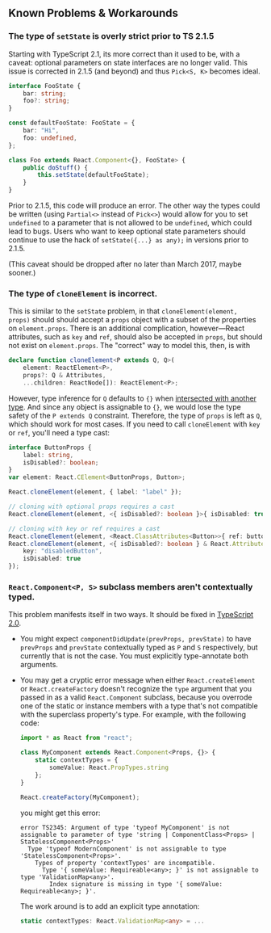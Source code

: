 ## Known Problems & Workarounds

### **The type of `setState` is overly strict prior to TS 2.1.5**
Starting with TypeScript 2.1, its more correct than it used to be, with a caveat: optional parameters on state interfaces are no longer valid. This issue is corrected in 2.1.5 (and beyond) and thus `Pick<S, K>` becomes ideal.

```ts
interface FooState {
    bar: string;
    foo?: string;
}

const defaultFooState: FooState = {
    bar: "Hi",
    foo: undefined,
};

class Foo extends React.Component<{}, FooState> {
    public doStuff() {
        this.setState(defaultFooState);
    }
}
```

Prior to 2.1.5, this code will produce an error. The other way the types could be written (using `Partial<>` instead of `Pick<>`) would allow for you to set `undefined` to a parameter that is not allowed
to be `undefined`, which could lead to bugs. Users who want to keep optional state parameters should continue to use the hack of `setState({...} as any);` in versions prior to 2.1.5.

(This caveat should be dropped after no later than March 2017, maybe sooner.)
  
### **The type of `cloneElement` is incorrect.**
This is similar to the `setState` problem, in that `cloneElement(element, props)` should should accept a `props` object with a subset of the properties on `element.props`. There is an additional complication, however—React attributes, such as `key` and `ref`, should also be accepted in `props`, but should not exist on `element.props`. The "correct" way to model this, then, is with
```ts
declare function cloneElement<P extends Q, Q>(
    element: ReactElement<P>,
    props?: Q & Attributes,
    ...children: ReactNode[]): ReactElement<P>;
```
However, type inference for `Q` defaults to `{}` when [intersected with another type](https://github.com/Microsoft/TypeScript/pull/5738#issuecomment-181904905). And since any object is assignable to `{}`, we would lose the type safety of the `P extends Q` constraint. Therefore, the type of `props` is left as `Q`, which should work for most cases. If you need to call `cloneElement` with `key` or `ref`, you'll need a type cast:
```ts
interface ButtonProps {
    label: string,
    isDisabled?: boolean;
}
var element: React.CElement<ButtonProps, Button>;

React.cloneElement(element, { label: "label" });

// cloning with optional props requires a cast
React.cloneElement(element, <{ isDisabled?: boolean }>{ isDisabled: true });

// cloning with key or ref requires a cast
React.cloneElement(element, <React.ClassAttributes<Button>>{ ref: button => button.reset() });
React.cloneElement(element, <{ isDisabled?: boolean } & React.Attributes>{
    key: "disabledButton",
    isDisabled: true
});
```

### **`React.Component<P, S>` subclass members aren't contextually typed.**
This problem manifests itself in two ways. It should be fixed in [TypeScript 2.0](https://github.com/Microsoft/TypeScript/pull/6118).

  - You might expect `componentDidUpdate(prevProps, prevState)` to have `prevProps` and `prevState` contextually typed as `P` and `S` respectively, but currently that is not the case. You must explicitly type-annotate both arguments.

  - You may get a cryptic error message when either `React.createElement` or `React.createFactory` doesn't recognize the `type` argument that you passed in as a valid `React.Component` subclass, because you overrode one of the static or instance members with a type that's not compatible with the superclass property's type. For example, with the following code:
    ```ts
    import * as React from "react";

    class MyComponent extends React.Component<Props, {}> {
        static contextTypes = {
            someValue: React.PropTypes.string
        };
    }

    React.createFactory(MyComponent);
    ```
    you might get this error:
    ```
    error TS2345: Argument of type 'typeof MyComponent' is not assignable to parameter of type 'string | ComponentClass<Props> | StatelessComponent<Props>'
      Type 'typeof ModernComponent' is not assignable to type 'StatelessComponent<Props>'.
        Types of property 'contextTypes' are incompatible.
          Type '{ someValue: Requireable<any>; }' is not assignable to type 'ValidationMap<any>'.
            Index signature is missing in type '{ someValue: Requireable<any>; }'.
    ```
    The work around is to add an explicit type annotation:
    ```ts
    static contextTypes: React.ValidationMap<any> = ...
    ```
